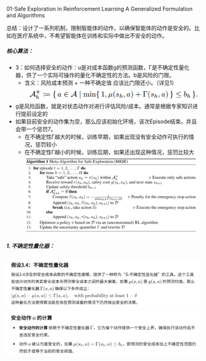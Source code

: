 01-Safe Exploration in Reinforcement Learning  A Generalized Formulation and Algorithms

总结：设计了一系列机制，限制智能体的动作，以确保智能体的动作是安全的。比如在医疗系统中，不希望智能体在训练和实际中做出不安全的动作。

##### 核心算法：
- 3：如何选择安全的动作：u是对成本函数g的预测函数，Γ是不确定性量化器，供了一个实际可操作的量化不确定性的方法。b是风险的门限。
    - 含义：风险成本预测 + 一种不确定值 应该比门限还小。（详见1）
![alt text](image-1.png)
- g是风险函数，就是对状态动作对进行评估风险/成本。通常是根据专家知识进行提前设定的
- 如果目前安全的动作集为空，那么应该初始化环境，该次Episode结束。并且会带一个惩罚7。
    - 在不确定性Γ越大的时候，训练早期，如果出现没有安全动作可执行的情况，惩罚较小
    - 在不确定性Γ越小的时候，训练后期，如果还出现这种情况，惩罚比较大
![alt text](image.png)


##### 1. 不确定性量化器：
![alt text](image-2.png)
![alt text](image-3.png)

